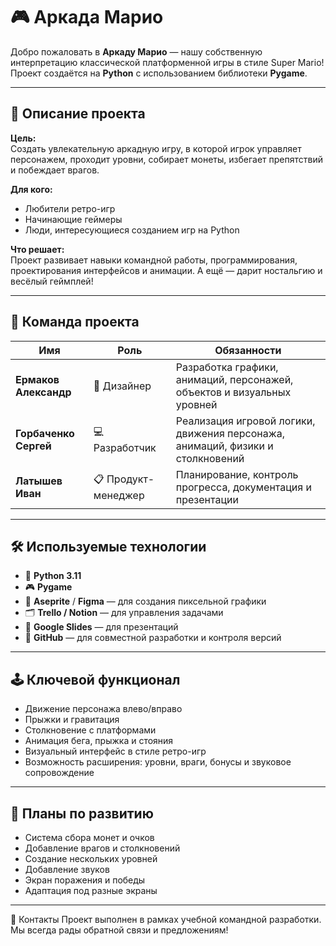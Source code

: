 # 🎮 Аркада Марио

Добро пожаловать в **Аркаду Марио** — нашу собственную интерпретацию классической платформенной игры в стиле Super Mario!  
Проект создаётся на **Python** с использованием библиотеки **Pygame**.

---

## 🧠 Описание проекта

**Цель:**  
Создать увлекательную аркадную игру, в которой игрок управляет персонажем, проходит уровни, собирает монеты, избегает препятствий и побеждает врагов.  

**Для кого:**  
- Любители ретро-игр  
- Начинающие геймеры  
- Люди, интересующиеся созданием игр на Python

**Что решает:**  
Проект развивает навыки командной работы, программирования, проектирования интерфейсов и анимации. А ещё — дарит ностальгию и весёлый геймплей!

---

## 👥 Команда проекта

| Имя                | Роль               | Обязанности                                                                 |
|---------------------|--------------------|------------------------------------------------------------------------------|
| **Ермаков Александр** | 🎨 Дизайнер         | Разработка графики, анимаций, персонажей, объектов и визуальных уровней     |
| **Горбаченко Сергей** | 💻 Разработчик      | Реализация игровой логики, движения персонажа, анимаций, физики и столкновений |
| **Латышев Иван**      | 📋 Продукт-менеджер | Планирование, контроль прогресса, документация и презентации                |

---

## 🛠️ Используемые технологии

- 🐍 **Python 3.11**
- 🎮 **Pygame**
- 🎨 **Aseprite** / **Figma** — для создания пиксельной графики
- 🗂️ **Trello / Notion** — для управления задачами
- 💬 **Google Slides** — для презентаций
- 🧪 **GitHub** — для совместной разработки и контроля версий

---

## 🕹️ Ключевой функционал

- Движение персонажа влево/вправо
- Прыжки и гравитация
- Столкновение с платформами
- Анимация бега, прыжка и стояния
- Визуальный интерфейс в стиле ретро-игр
- Возможность расширения: уровни, враги, бонусы и звуковое сопровождение

---

## 🚧 Планы по развитию

- Система сбора монет и очков  
- Добавление врагов и столкновений  
- Создание нескольких уровней  
- Добавление звуков  
- Экран поражения и победы  
- Адаптация под разные экраны

---

📢 Контакты
Проект выполнен в рамках учебной командной разработки.
Мы всегда рады обратной связи и предложениям!
